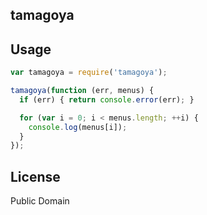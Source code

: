 tamagoya
--------

## Usage

```js
var tamagoya = require('tamagoya');

tamagoya(function (err, menus) {
  if (err) { return console.error(err); }

  for (var i = 0; i < menus.length; ++i) {
    console.log(menus[i]);
  }
});
```

## License
Public Domain
